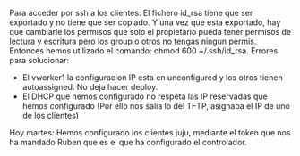 Para acceder por ssh a los clientes: El fichero id_rsa tiene que ser exportado y no tiene que ser copiado. Y una vez que esta exportado, hay que cambiarle los permisos que solo el propietario pueda tener permisos de lectura y escritura pero los group o otros no tengas ningun permis. Entonces hemos utilizado el comando: chmod 600 ~/.ssh/id_rsa.
Errores para solucionar:
- El vworker1 la configuracion IP esta en unconfigured y los otros tienen autoassigned. No deja hacer deploy.
- El DHCP que hemos configurado no respeta las IP reservadas que hemos configurado (Por ello nos salia lo del TFTP, asignaba el IP de uno de los clientes)

Hoy martes:
Hemos configurado los clientes juju, mediante el token que nos ha mandado Ruben que es el que ha configurado el controlador. 
